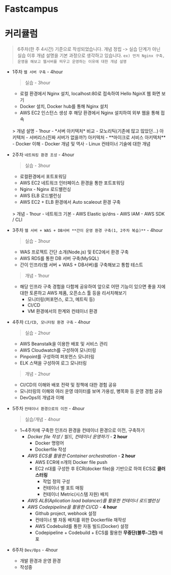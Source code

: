 # Fastcampus

# 커리큘럼
<!-- > 정해진 커리큘럼이 아닌, 제가 생각 중인 강의 방식을 간략히 적어두었습니다.
> 추후 논의가 필요합니다. -->
> 6주차(한 주 4시간) 기준으로 작성되었습니다. 개념 정립 -> 실습 단계가 아닌 실습 이후 개념 설명을 기본 과정으로 생각하고 있습니다. ```ex) 먼저 Nginx 구축, 운영을 해보고 웹서버를 띄우고 운영하는 이유에 대한 개념 설명```

- 1주차 `웹 서버 구축` - 4hour
  > 실습 - 3hour
  - 로컬 환경에서 Nginx 설치, localhost:80로 접속하여 Hello NginX 웹 화면 보기
  - Docker 설치, Docker hub를 통해 Nginx 설치
  - AWS EC2 인스턴스 생성 후 해당 환경에서 Nginx 설치하여 외부 웹을 통해 접속
  </br>
  > 개념 설명 - 1hour
  - *서버 아키텍처* 비교
    - 모노리틱(기존에 많고 많았던...) 아키텍처
    - 서버리스(진짜 서버가 없을까?) 아키텍처
    - **마이크로 서비스 아키텍처**
  - Docker 이해
    - Docker 개념 및 역사
    - Linux 컨테이너 기술에 대한 개념

- 2주차 `네트워킹 환경 조성` - 4hour
  > 실습 - 3hour
  - 로컬환경에서 포트포워딩 
  - AWS EC2 네트워크 인터페이스 환경을 통한 포트포워딩
  - Nginx - Nginx 로드밸런싱 
  - AWS ELB 로드밸런싱
  - AWS EC2 + ELB 환경에서 Auto scaleout 환경 구축
  </br>
  > 개념 - 1hour
  - 네트워크 기본
  - AWS Elastic ip/dns
  - AWS IAM
  - AWS SDK / CLI

- 3주차 `웹 서버 + WAS + DB서버 **간이 운영 환경 구축(1, 2주차 복습)**` - 4hour
  > 실습 - 3hour
  - WAS 프로젝트 간단 소개(Node.js) 및 EC2에서 환경 구축
  - AWS RDS를 통한 DB 서버 구축(MySQL)
  - 간이 인프라(웹 서버 + WAS + DB서버)를 구축해보고 통합 테스트
  > 개념 - 1hour
  - 해당 인프라 구축 경험을 다함께 공유하여 앞으로 어떤 기능이 있으면 좋을 지에 대한 토론하고 AWS 제품, 오픈소스 툴 등을 리서치해보기
    - 모니터링(퍼포먼스, 로그, 메트릭 등)
    - CI/CD
    - VM 환경에서의 한계와 컨테이너 환경

- 4주차 `CI/CD, 모니터링 환경 구축` - 4hour
  > 실습 - 2hour
  - AWS Beanstalk을 이용한 배포 및 서비스 관리
  - AWS Cloudwatch를 구성하여 모니터링
  - Pinpoint를 구성하여 퍼포먼스 모니터링
  - ELK 스택을 구성하여 로그 모니터링
  > 개념 - 2hour
  - CI/CD의 이해와 배포 전략 및 정책에 대한 경험 공유
  - 모니터링의 이해와 여러 운영 데이터를 보며 가용성, 병목화 등 운영 경험 공유
  - DevOps의 개념과 이해

- 5주차 `컨테이너 환경으로의 이전` - 4hour
  > 실습/개념 - 4hour
  - 1~4주차에 구축한 인프라 환경을 컨테이너 환경으로 이전, 구축하기
    - *Docker file 작성 / 빌드, 컨테이너 운영하기* - **2 hour**
      - Docker 명령어
      - Dockerfile 작성
    - *AWS ECS를 활용한 Container orchestration* - **2 hour**
      - AWS ECR에 n개의 Docker file push
      - EC2 n대를 구성한 후 ECR(docker file)을 기반으로 하여 ECS로 **클러스터링**
        - 작업 정의 구성
        - 컨테이너 별 포트 매핑
        - 컨테이너 Metric(시스템 자원) 배치
    - *AWS ALB(Aplication load balancer)를 활용한 컨테이너 로드밸런싱* 
    - *AWS Codepipeline을 활용한 CI/CD* - **4 hour**
      - Github project, webhook 설정
      - 컨테이너 별 자동 배치를 위한 Dockerfile 재작성
      - AWS Codebuild를 통한 자동 빌드(Docker) 설정
      - Codepipeline + Codebuild + ECS를 활용한 **무중단(블루-그린)** 배포

- 6주차 `Dev/Ops` - 4hour
  - 개발 환경과 운영 환경
  - 작성중

<!-- - 1주차
  - *Javascript, Node.js*의 구동 방식에 대한 설명 - **1 hour**
    - Function language에 대한 간단한 개요
    - Node.js V8 Engine(Chrome browser engine을 왜 가져다 썼을까?) - **Event loop**의 장단점
    - Typescript 간단히 보기
  - *서버 아키텍처* 비교 - **1 hour**
    - 모노리틱(기존에 많고 많았던...) 아키텍처
    - 서버리스(진짜 서버가 없을까?) 아키텍처
    - **마이크로 서비스 아키텍처**
  - *Docker 맛보기 (Docker hub를 통해 오픈소스 설치해보기)* - **1 hour**
    - Docker 개요(Linux 커널, etc...)
    - Nginx 웹서버 설치(8080:80 포트 매핑)
    - MySQL 설치(기본 설정 및 MySQL client tool 연결)
  - NPM(Node package manager)을 통해 Node.js(v8.11.1 LTS) 설치해보기 - **1hour**
    - NPM vs Yarn
    - what is package.json?
    - 프로젝트 구성에 대한 **Best practice**
- 2주차
  - *Node.js, Express(Web framework), Knexjs(Query builder)을 통해 간단한 CRUD Api 작성해보기* - **4hour**
    - 데이터 요청/응답 기능
    - JWT(Json web token) 인증/인가 기능
    - Email push 기능
    - Postman, Rest client, swagger 등 Api docs를 만들고 테스트
- 3주차
  - *2주차 때 만든 프로젝트를 서비스 단위로 분할하기* - **2 hour**
    - why?
    - 서비스 별 end point 및 라우팅 구성
    - **외부에 오픈될 서비스**와 **내부에서만 접근이 가능한 서비스 단위**로 생각해보기
    - 메인(비즈니스 로직) 서비스와 인증/인가, 이메일(내부) 서비스 통신
  - *Docker file 작성 / 빌드, 컨테이너 운영하기* - **2 hour**
    - Docker 명령어
      - run
      - build
      - option(etc...)
    - Dockerfile 작성
      - RUN
      - FROM
      - CMD
      - etc...
    - 2주차 때 만든 프로젝트를 기반으로 하는 **Docker container** 운영
- 4주차
  - *AWS 사용해보기* - **4 hour**
    - AWS EC2(Amazon linux) 환경에 Docker 설치 및 3주차 때 만든 Dockerfile을 통해 컨테이너 구축하기
    - AWS RDS 환경에서 MySQL 설정
    - AWS Lambda + API Gateway로 EC2 없이(서비리스) 3주차 때 고민한 외부에 오픈할 서비스를 가져와 구축하기
    - AWS ELB을 통한 트래픽 관리
    - Route53에 도메인 등록, ELB를 연결하여 main.\*, api.\* 등 도메인 별 End-point 설정
- 5주차
  - *AWS ECS를 활용한 Container orchestration* - **2 hour**
    - AWS ECR에 n개의 Docker file push
    - EC2 n대를 구성한 후 ECR(docker file)을 기반으로 하여 ECS로 **클러스터링**
      - 작업 정의 구성
      - 컨테이너 별 포트 매핑
      - 컨테이너 Metric(시스템 자원) 배치
  - *AWS ALB(Aplication load balancer)를 활용한 컨테이너 로드밸런싱* - **2 hour**
    - 서비스(컨테이너 그룹) 별 로드밸런싱
    - Route53 도메인/서브도메인 매칭
    - 트래픽 관리 방법 및 **컨테이너 스케일 아웃** 설정
- 6주차
  - *AWS Codepipeline을 활용한 CI/CD* - **4 hour**
    - CI/CD 간단한 개요
    - Github project, webhook 설정
    - 컨테이너 별 자동 배치를 위한 Dockerfile 재작성
    - AWS Codebuild를 통한 자동 빌드(Docker) 설정
    - Codepipeline + Codebuild + ECS를 활용한 **무중단(블루-그린)** 배포
- 7, 8주차 (더 해야 할 내용 키워드만 정리)
  - AWS Beanstalk
  - AWS S3
  - AWS Cloundformation
  - Monitoring (AWS Cloudwatch, ELK stack, Grafana 등)
  - APM (Pinpoint 등)
  - Stress test(nGrinder, jMeter 등) -->